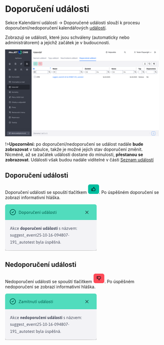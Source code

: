 # Doporučení události

Sekce Kalendární události -> Doporučené události slouží k procesu doporučení/nedoporučení kalendářových [událostí](../README.md).

Zobrazují se události, které jsou schváleny (automaticky nebo administrátorem) a jejichž začátek je v budoucnosti.

![](page.png)

!>**Upozornění:** po doporučení/nedoporučení se událost nadále **bude zobrazovat** v tabulce, takže je možné jejich stav doporučení změnit. Nicméně, až se začátek události dostane do minulosti, **přestanou se zobrazovat**. Události však budou nadále viditelné v části [Seznam událostí](../README.md)

## Doporučení události

Doporučení události se spouští tlačítkem ![](suggest_button.png ":no-zoom"). Po úspěšném doporučení se zobrazí informativní hláška.

![](suggested_toast.png)

## Nedoporučení události

Nedoporučení události se spouští tlačítkem ![](not_suggest_button.png ":no-zoom"). Po úspěšném nedoporučení se zobrazí informativní hláška.

![](not_suggested_toast.png)
